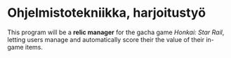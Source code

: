 # Ohjelmistotekniikka, harjoitustyö

This program will be a **relic manager** for the gacha game *Honkai: Star Rail*, letting users manage and automatically score their the value of their in-game items.
